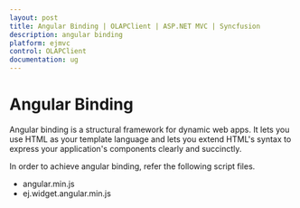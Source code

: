 ```yaml
---
layout: post
title: Angular Binding | OLAPClient | ASP.NET MVC | Syncfusion
description: angular binding
platform: ejmvc
control: OLAPClient
documentation: ug
---
```


# Angular Binding

Angular binding is a structural framework for dynamic web apps. It lets you use HTML as your template language and lets you extend HTML's syntax to express your application's components clearly and succinctly.

In order to achieve angular binding, refer the following script files.

* angular.min.js
* ej.widget.angular.min.js
